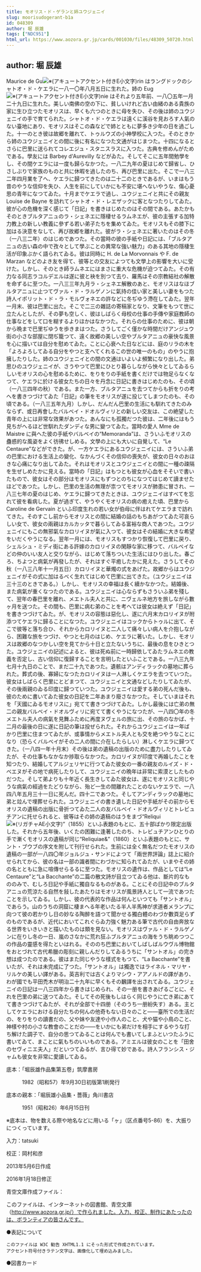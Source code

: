 ```yaml
---
title: モオリス・ド・ゲランと姉ユウジェニイ
slug: moorisudogerant-b1a
id: 048309
author: 堀 辰雄
tags: ["NDC951"]
html_url: https://www.aozora.gr.jp/cards/001030/files/48309_50720.html
---
```


## author: 堀 辰雄

Maurice de Gu![※(アキュートアクセント付きE小文字)](https://www.aozora.gr.jp/cards/001030/files/../../../gaiji/1-09/1-09-63.png)rin はラングドックのシャトオ・ド・ケエラに一八一〇年八月五日に生れた。姉の Eug![※(アキュートアクセント付きE小文字)](https://www.aozora.gr.jp/cards/001030/files/../../../gaiji/1-09/1-09-63.png)nie はそれより五年前、一八〇五年一月二十九日に生れた。美しい南佛の空の下に、貧しいけれど古い由緒のある貴族の家に生ひ立つたモオリスは、早くも六つのときに母を失ひ、その後は姉のユウジェニイの手で育てられた。シャトオ・ド・ケエラは遠くに溪谷を見おろす人氣のない臺地にあり、モオリスはそこの森などで姉とともに夢多き少年の日を過ごした。十一のとき彼は故郷を離れて、トゥルウズの小神學校に入つた。そのときから姉のユウジェニイとの間に後に有名になつた文通がはじまつた。十四になるとさらに巴里に送られてコレエジュ・スタニスラスに入つた。古典を修めんがためである。學友には Barbey d'Aurevilly などがゐた。そしてそこに五年間勉學をし、その間ケエラには一度も歸らなかつた。一八二九年の夏はじめて歸省し、ひさしぶりで家族のものと共に休暇を過したのち、再び巴里に出た。そこで一八三二年四月業を了へ、ケエラに歸つてきたのは二十二のときであるが、いまはもう昔のやうな信仰を失ひ、人生を前にしていかにも不安に堪へないやうな、傷心憂思の青年になつてゐた。十月までケエラで過し、ユウジェニイと共にその親友 Louise de Bayne を訪れてシャトオ・ド・レエザックに客となつたりしてゐた。彼が心の危機を深く感じて「日記」を書きはじめたのはその間である。あたかもそのときブルタアニュのラ・シェネエに隱棲せるラムネエが、彼の主張する加特力教上の新しい教義に參ずる若い弟子たちを集めてゐた。モオリスもその膝下に加はる決意をなして、再び故郷を離れた。彼がラ・シェネエに著いたのはその冬（一八三二年）のはじめであつた。その當時の彼の手紙や日記には、「ブルタアニュの古い森の中で孜々として學ぶことの異常な強い魅力」のある其地の隱棲生活が印象ぶかく語られてゐる。彼は同時に H. de La Morvonnais や F. de Marzan などのよき友を得て、彼等との交友によつても文學上の影響を大いに受けた。しかし、そのとき師ラムネエにはまさに重大な危機が迫つてゐた。その有力なる同志ラコルデエルは遂に彼と袂を別つて去り、羅馬はその宗教結社の解散を命ずるに至つた。一八三三年九月ラ・シェネエ解散のあと、モオリスはなほブルタアニュに止つてヴァル・ド・ラルゲノンに氣持の佳い家と美しい妻をもつた詩人イポリット・ド・ラ・モルヴォネエの許などに冬ぢゆう滯在してゐた。翌年一月末、彼は巴里に出た。そこで二三の雜誌の寄稿家となり、文筆をもつて世に立たんとしたが、その夢も空しく、彼はしばらく母校の仕事の手傳や家庭教師の仕事などをして口を糊するよりほかはなかつた。それらの仕事のために、彼は朝から晩まで巴里ぢゆうを歩きまはつた。さうしてごく僅かな時間だけアンジュウ街の小さな部屋に閉ぢ籠つて、遠く故郷の美しい空やブルタアニュの豪快な風景を心に描いては自分を慰めてゐた。ことに心衰へた日などには、庭のリラの木を「よろよろしてゐる自分をやつと支へてくれるこの世の唯一のもの」のやうに抱擁したりした。姉のユウジェニイとの間の文通はいよいよ頻繁になり出した。弟思ひのユウジェニイが、さうやつて巴里にひとり暮らしながら怏々としてゐるらしいモオリスの心を慰めるために、をりをりの手紙を書くだけでは物足らなくなつて、ケエラに於ける彼女たちの日々を丹念に日記に書きはじめたのも、その頃（一八三四年の秋）である。また一方、ブルタアニュを去つてからも折をりの考へを書きつづけてゐた「日記」の筆をモオリスが遂に投じてしまつたのも、その頃である。（一八三五年九月）しかし、だんだん巴里の生活にも馴れてきたのみならず、或日再會したバルベイ・ドオルヴィリとの新しい交友は、この絶望した青年の上には非常な效果があつた。あんなにも孤獨だつた彼は、二年後にはもう見ちがへるほど世馴れたダンディな男に變つてゐた。當時の愛人 Mme de Maistre に與へた彼の手紙やバルベイの“Memoranda”は、さういふモオリスの蠱惑的な風姿をよく彷彿せしめる。文學の上にも大いに自覺して、“Le Centaure”などができた。が、一方ケエラにあるユウジェニイには、さういふ弟の巴里における生活上の變化、なかんづくその信仰の喪失が、彼女の日々のおほきな心痛になり出してゐた。それはモオリスとユウジェニイとの間に一種の疎隔を生ぜしめたかに見える。當時の「日記」はもつとも彼女が心血をそそいで書いたもので、彼女はその部分はモオリスにもずつとのちになつてはじめて讀ませたほどであつた。しかし、巴里の生活の無理が祟つてモオリスが肺患に冒され、一八三七年の夏のはじめ、ケエラに歸つてきたときは、ユウジェニイはすべてを忘れて彼を看病した。夏が過ぎて、やうやくモオリスの病の癒えた頃、巴里から Caroline de Gervain といふ印度生れの若い女が伯母に伴はれてケエラまで訪れてきた。そのすこし前からモオリスとの間に結婚の話のもちあがつてゐた可哀らしい女で、彼女の兩親はカルカッタで暮らしてゐる富裕な商人であつた。ユウジェニイにもこの無邪氣なカロリイヌが氣に入つて、彼女はその結婚に大きな希望をいだくやうになる。翌年一月には、モオリスもすつかり恢復して巴里に戻り、シェルシュ・ミディ街にある許嫁のカロリイヌの閑靜な家に移つて、バルベイなどの仲のいい友人と交りながら、はじめて落ちついた生活にはひり出した。春ごろ、ちよつと病氣が再發したが、それはすぐ平癒したかに見えた。さうしてその秋（一八三八年十一月五日）カロリイヌと華燭の式をあげた。故郷からはユウジェニイがその式に加はるべく生れてはじめて巴里に出てきた。（ユウジェニイは三十三のときである。）しかし、モオリスの幸福は長く續かなかつた。結婚後、また病氣が重くなつたのである。ユウジェニイは心ならずもさういふ弟を殘して、翌年の春巴里を離れ、メエトル夫人と共に、ニヴェルネ地方を旅しながら數ヶ月を送つた。その間も、巴里に病む弟のことを考へては彼女は絶えず「日記」を書きつづけてゐた。が、モオリスの容態は惡化し、遂に六月末カロリイヌが附添つてケエラに歸ることになつた。ユウジェニイはコックからトゥルに出て、そこで彼等と落ち合ひ、それからカロリイヌと二人して痛々しい病人を介抱しながら、困難な旅をつづけ、やつと七月のはじめ、ケエラに著いた。しかし、モオリスは故郷のなつかしい空を見てから十日と立たないうちに、最後の息をひきとつた。ユウジェニイの記述によると、彼は死ぬ前に一時歸依してゐたラムネエの教義を否定し、古い信仰に復歸することを言明したといふことである。一八三九年七月十九日のことで、まだ二十九であつた。遺骸はアンディラックの墓地に葬られた。葬式の後、寡婦になつたカロリイヌは一人淋しくケエラを去つていつた。彼女はしばらく巴里にとどまつて、ユウジェニイと文通などしたりしてゐたが、その後兩親のゐる印度に歸つていつた。ユウジェニイは愛する弟の死んだ後も、彼のために書いてゐた彼女の日記を二年あまり廢さなかつた。そしていまはそれを「天國にゐるモオリスに」宛てて書きつづけてゐた。しかし最後には亡弟の無二の親友バルベイ・ドオルヴィリに宛てて書くやうになつたが、一八四〇年の冬メエトル夫人の病氣を見舞ふために再度ヌヴェルの旅に出、その旅のなかば、十二月の最後の日に遂に日記の筆は投ぜられた。それからユウジェニイは一年ばかり巴里に住まつてゐたが、或事情からメエトル夫人とも交を絶つやうなことになり（恐らくバルベイがその二人の間に介在したらしい）淋しくケエラに歸つてきた。（一八四一年十月末）その後は弟の遺稿の出版のために盡力したりしてゐたが、その仕事もなかなか捗取らなかつた。カロリイヌが印度で再婚したことを知つたり、結婚してアルジェリヤに行つてゐた彼女の一番の親友のルイズ・ド・ベエヌがその地で病死したりして、ユウジェニイの晩年は非常に索漠としたものだつた。そして弟よりも十年近く長生きしてゐた彼女は、遂にモオリスと同じやうな病氣の經過をたどりながら、殆ど一生の間離れたことのないケエラで、一八四八年五月三十一日に死んだ。四十二であつた。そしてアンディラックの墓地に弟と竝んで埋葬せられた。ユウジェニイの書き遺した日記や手紙がその前からモオリスの遺稿の出版に骨折つてゐた二人の友バルベイ・ドオルヴィリとトレビュチアンに托せられると、彼等はその姉の遺稿のはうをまづ“Reliqui![※(リガチャAE小文字)](https://www.aozora.gr.jp/cards/001030/files/../../../gaiji/1-09/1-09-60.png)”（1855）といふ表題のもとに、五十部ばかり限定出版した。それから五年後、いくたの困難に逢著したのち、トレビュチアンひとりの手で漸くモオリスの遺稿が同じ“Reliquiae&amp;”（1860）といふ表題のもとに、サント・ブウブの序文を附して刊行せられた。生前には全く無名だつたモオリスの遺稿の一部が一八四〇年ジョルジュ・サンドによつて「兩世界評論」誌上に紹介せられてから、彼の名は一部の識者間にわづかに知られてゐたが、いまやその姉の名とともに急に喧傳せらるるに至つた。モオリスの遺作は、作品としては“Le Centaure”と“La Bacchante”の二篇の散文詩が目立つてゐる他は、斷片的なもののみで、むしろ日記や手紙に獨自なるものがある。ことにその日記中のブルタアニュの荒涼たる自然を敍したあたりはモオリスが風景詩人として一流であつたことを示してゐる。しかし、彼の代表的な作品は何んといつても「サントオル」であらう。山のうちの洞窟に棲まへる年老いたる半人半馬神が求道者メランプに向つて彼の若かりし日の妙なる陶醉を語つて聞かせる獨白體のわづか數頁足らずのものであるが、近代においてこれぐらゐ力強く魅力ある筆で古代の自由奔放なる世界をいきいきと描いたものは類を見ない。モオリスはヴァル・ド・ラルゲノンに在りし冬の一日、嵐のさなかに荒れ狂ふブルタアニュの海をうち眺めつつこの作品の靈感を得たといはれる。そののち巴里においてしばしばルウヴル博物館をおとづれて古代希臘の彫刻に親しんだりしてゐるうちに「サントオル」の完き想は成つたのである。彼はまた同じやうな樣式をもつて、“La Bacchante”を書いたが、それは未完成に了つた。「サントオル」は獨逸ではライネル・マリヤ・リルケの美しい譯がある。英吉利では古くよりマシウ・アアノルドの譯があり、わが國でも平田禿木が明治二十九年に早くもその飜譯を出されてゐる。ユウジェニイの日記は一八三四年から書きはじめられ、その一册を書きあげるごとに、それを巴里の弟に送つてゐた。そしてその死後もしはらく同じやうに亡き弟にあてて書きつづけてゐたが、それが全部で十四册（そのうち一册紛失す）ある。主としてケエラにおける自分たちの何んの他奇もない日々のこと――臺所での生活だの、をりをりの讀書だの、父や妹や友達や小作人のこと、犬や猫や小鳥のこと、神樣や村の小さな教會のことだの――をいかにも弟だけを相手にするやうな打ち解けた調子で、自分の思つてゐることは何んでも書いてしまふといつたふうに書いてゐて、まことに氣もちのいいものである。アミエルは彼女のことを「田舍のセヴィニエ夫人」だといつてゐるが、言ひ得て妙である。詩人フランシス・ジャムも彼女を非常に愛讀してゐる。













底本：「堀辰雄作品集第五卷」筑摩書房

　　　1982（昭和57）年9月30日初版第1刷発行

底本の親本：「堀辰雄小品集・薔薇」角川書店

　　　1951（昭和26）年6月15日刊

※底本は、物を数える際や地名などに用いる「ヶ」（区点番号5-86）を、大振りにつくっています。

入力：tatsuki

校正：岡村和彦

2013年5月6日作成

2016年1月18日修正

青空文庫作成ファイル：

このファイルは、インターネットの図書館、青空文庫（http://www.aozora.gr.jp/）で作られました。入力、校正、制作にあたったのは、ボランティアの皆さんです。











●表記について


	このファイルは W3C 勧告 XHTML1.1 にそった形式で作成されています。
	アクセント符号付きラテン文字は、画像化して埋め込みました。







●図書カード